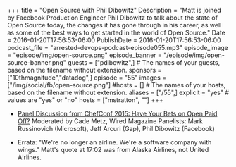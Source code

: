 +++
title = "Open Source with Phil Dibowitz"
Description = "Matt is joined by Facebook Production Engineer Phil Dibowitz to talk about the state of Open Source today, the changes it has gone through in his career, as well as some of the best ways to get started in the world of Open Source."
Date = 2016-01-20T17:56:53-06:00
PublishDate = 2016-01-20T17:56:53-06:00
podcast_file = "arrested-devops-podcast-episode055.mp3"
episode_image = "episode/img/open-source.png"
episode_banner = "/episode/img/open-source-banner.png"
guests = ["pdibowitz",] # The names of your guests, based on the filename without extension.
sponsors = ["10thmagnitude","datadog",]
episode = "55"
images = ["/img/social/fb/open-source.png"]
#hosts = [] # The names of your hosts, based on the filename without extension.
aliases = ["/55",]
explicit = "yes" # values are "yes" or "no"
hosts = ["mstratton", ""]
+++
* [Panel Discussion from ChefConf 2015: Have Your Bets on Open Paid Off?](https://www.youtube.com/watch?v=HZnbGNtcyMc)
Moderated by Cade Metz, Wired Magazine
Panelists: Mark Russinovich (Microsoft), Jeff Arcuri (Gap), Phil Dibowitz (Facebook)

* Errata: "We're no longer an airline. We're a software company with wings." Matt's quote at 17:02 was from Alaska Airlines, not United Airlines.
